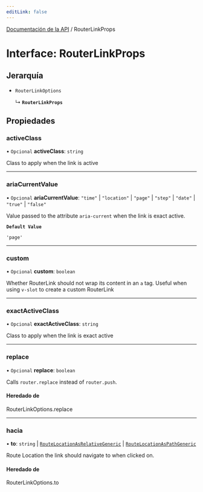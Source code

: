 ```yaml
---
editLink: false
---
```


[Documentación de la API](../index.md) / RouterLinkProps

# Interface: RouterLinkProps

## Jerarquía

- `RouterLinkOptions`

  ↳ **`RouterLinkProps`**

## Propiedades

### activeClass

• `Opcional` **activeClass**: `string`

Class to apply when the link is active

---

### ariaCurrentValue

• `Opcional` **ariaCurrentValue**: `"time"` \| `"location"` \| `"page"` \| `"step"` \| `"date"` \| `"true"` \| `"false"`

Value passed to the attribute `aria-current` when the link is exact active.

**`Default Value`**

`'page'`

---

### custom

• `Opcional` **custom**: `boolean`

Whether RouterLink should not wrap its content in an `a` tag. Useful when
using `v-slot` to create a custom RouterLink

---

### exactActiveClass

• `Opcional` **exactActiveClass**: `string`

Class to apply when the link is exact active

---

### replace

• `Opcional` **replace**: `boolean`

Calls `router.replace` instead of `router.push`.

#### Heredado de

RouterLinkOptions.replace

---

### hacia

• **to**: `string` \| [`RouteLocationAsRelativeGeneric`](RouteLocationAsRelativeGeneric.md) \| [`RouteLocationAsPathGeneric`](RouteLocationAsPathGeneric.md)

Route Location the link should navigate to when clicked on.

#### Heredado de

RouterLinkOptions.to
